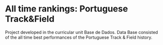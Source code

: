 # All time rankings: Portuguese Track&Field
Project developed in the curricular unit Base de Dados. Data Base consisted of the all time best performances of the Portuguese Track &amp; Field history.
